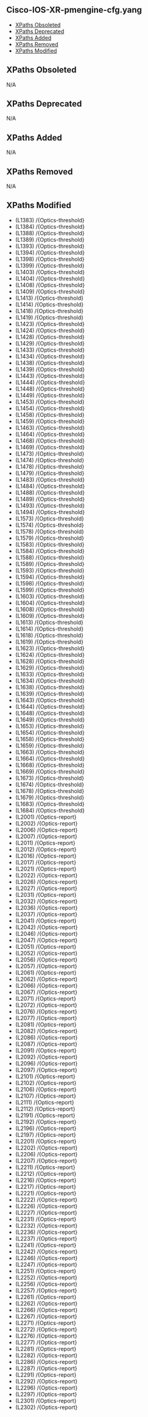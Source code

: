 ## Cisco-IOS-XR-pmengine-cfg.yang

- [XPaths Obsoleted](#xpaths-obsoleted)
- [XPaths Deprecated](#xpaths-deprecated)
- [XPaths Added](#xpaths-added)
- [XPaths Removed](#xpaths-removed)
- [XPaths Modified](#xpaths-modified)

## XPaths Obsoleted

N/A

## XPaths Deprecated

N/A

## XPaths Added

N/A

## XPaths Removed

N/A

## XPaths Modified

- (L1383)	/{Optics-threshold}
- (L1384)	/{Optics-threshold}
- (L1388)	/{Optics-threshold}
- (L1389)	/{Optics-threshold}
- (L1393)	/{Optics-threshold}
- (L1394)	/{Optics-threshold}
- (L1398)	/{Optics-threshold}
- (L1399)	/{Optics-threshold}
- (L1403)	/{Optics-threshold}
- (L1404)	/{Optics-threshold}
- (L1408)	/{Optics-threshold}
- (L1409)	/{Optics-threshold}
- (L1413)	/{Optics-threshold}
- (L1414)	/{Optics-threshold}
- (L1418)	/{Optics-threshold}
- (L1419)	/{Optics-threshold}
- (L1423)	/{Optics-threshold}
- (L1424)	/{Optics-threshold}
- (L1428)	/{Optics-threshold}
- (L1429)	/{Optics-threshold}
- (L1433)	/{Optics-threshold}
- (L1434)	/{Optics-threshold}
- (L1438)	/{Optics-threshold}
- (L1439)	/{Optics-threshold}
- (L1443)	/{Optics-threshold}
- (L1444)	/{Optics-threshold}
- (L1448)	/{Optics-threshold}
- (L1449)	/{Optics-threshold}
- (L1453)	/{Optics-threshold}
- (L1454)	/{Optics-threshold}
- (L1458)	/{Optics-threshold}
- (L1459)	/{Optics-threshold}
- (L1463)	/{Optics-threshold}
- (L1464)	/{Optics-threshold}
- (L1468)	/{Optics-threshold}
- (L1469)	/{Optics-threshold}
- (L1473)	/{Optics-threshold}
- (L1474)	/{Optics-threshold}
- (L1478)	/{Optics-threshold}
- (L1479)	/{Optics-threshold}
- (L1483)	/{Optics-threshold}
- (L1484)	/{Optics-threshold}
- (L1488)	/{Optics-threshold}
- (L1489)	/{Optics-threshold}
- (L1493)	/{Optics-threshold}
- (L1494)	/{Optics-threshold}
- (L1573)	/{Optics-threshold}
- (L1574)	/{Optics-threshold}
- (L1578)	/{Optics-threshold}
- (L1579)	/{Optics-threshold}
- (L1583)	/{Optics-threshold}
- (L1584)	/{Optics-threshold}
- (L1588)	/{Optics-threshold}
- (L1589)	/{Optics-threshold}
- (L1593)	/{Optics-threshold}
- (L1594)	/{Optics-threshold}
- (L1598)	/{Optics-threshold}
- (L1599)	/{Optics-threshold}
- (L1603)	/{Optics-threshold}
- (L1604)	/{Optics-threshold}
- (L1608)	/{Optics-threshold}
- (L1609)	/{Optics-threshold}
- (L1613)	/{Optics-threshold}
- (L1614)	/{Optics-threshold}
- (L1618)	/{Optics-threshold}
- (L1619)	/{Optics-threshold}
- (L1623)	/{Optics-threshold}
- (L1624)	/{Optics-threshold}
- (L1628)	/{Optics-threshold}
- (L1629)	/{Optics-threshold}
- (L1633)	/{Optics-threshold}
- (L1634)	/{Optics-threshold}
- (L1638)	/{Optics-threshold}
- (L1639)	/{Optics-threshold}
- (L1643)	/{Optics-threshold}
- (L1644)	/{Optics-threshold}
- (L1648)	/{Optics-threshold}
- (L1649)	/{Optics-threshold}
- (L1653)	/{Optics-threshold}
- (L1654)	/{Optics-threshold}
- (L1658)	/{Optics-threshold}
- (L1659)	/{Optics-threshold}
- (L1663)	/{Optics-threshold}
- (L1664)	/{Optics-threshold}
- (L1668)	/{Optics-threshold}
- (L1669)	/{Optics-threshold}
- (L1673)	/{Optics-threshold}
- (L1674)	/{Optics-threshold}
- (L1678)	/{Optics-threshold}
- (L1679)	/{Optics-threshold}
- (L1683)	/{Optics-threshold}
- (L1684)	/{Optics-threshold}
- (L2001)	/{Optics-report}
- (L2002)	/{Optics-report}
- (L2006)	/{Optics-report}
- (L2007)	/{Optics-report}
- (L2011)	/{Optics-report}
- (L2012)	/{Optics-report}
- (L2016)	/{Optics-report}
- (L2017)	/{Optics-report}
- (L2021)	/{Optics-report}
- (L2022)	/{Optics-report}
- (L2026)	/{Optics-report}
- (L2027)	/{Optics-report}
- (L2031)	/{Optics-report}
- (L2032)	/{Optics-report}
- (L2036)	/{Optics-report}
- (L2037)	/{Optics-report}
- (L2041)	/{Optics-report}
- (L2042)	/{Optics-report}
- (L2046)	/{Optics-report}
- (L2047)	/{Optics-report}
- (L2051)	/{Optics-report}
- (L2052)	/{Optics-report}
- (L2056)	/{Optics-report}
- (L2057)	/{Optics-report}
- (L2061)	/{Optics-report}
- (L2062)	/{Optics-report}
- (L2066)	/{Optics-report}
- (L2067)	/{Optics-report}
- (L2071)	/{Optics-report}
- (L2072)	/{Optics-report}
- (L2076)	/{Optics-report}
- (L2077)	/{Optics-report}
- (L2081)	/{Optics-report}
- (L2082)	/{Optics-report}
- (L2086)	/{Optics-report}
- (L2087)	/{Optics-report}
- (L2091)	/{Optics-report}
- (L2092)	/{Optics-report}
- (L2096)	/{Optics-report}
- (L2097)	/{Optics-report}
- (L2101)	/{Optics-report}
- (L2102)	/{Optics-report}
- (L2106)	/{Optics-report}
- (L2107)	/{Optics-report}
- (L2111)	/{Optics-report}
- (L2112)	/{Optics-report}
- (L2191)	/{Optics-report}
- (L2192)	/{Optics-report}
- (L2196)	/{Optics-report}
- (L2197)	/{Optics-report}
- (L2201)	/{Optics-report}
- (L2202)	/{Optics-report}
- (L2206)	/{Optics-report}
- (L2207)	/{Optics-report}
- (L2211)	/{Optics-report}
- (L2212)	/{Optics-report}
- (L2216)	/{Optics-report}
- (L2217)	/{Optics-report}
- (L2221)	/{Optics-report}
- (L2222)	/{Optics-report}
- (L2226)	/{Optics-report}
- (L2227)	/{Optics-report}
- (L2231)	/{Optics-report}
- (L2232)	/{Optics-report}
- (L2236)	/{Optics-report}
- (L2237)	/{Optics-report}
- (L2241)	/{Optics-report}
- (L2242)	/{Optics-report}
- (L2246)	/{Optics-report}
- (L2247)	/{Optics-report}
- (L2251)	/{Optics-report}
- (L2252)	/{Optics-report}
- (L2256)	/{Optics-report}
- (L2257)	/{Optics-report}
- (L2261)	/{Optics-report}
- (L2262)	/{Optics-report}
- (L2266)	/{Optics-report}
- (L2267)	/{Optics-report}
- (L2271)	/{Optics-report}
- (L2272)	/{Optics-report}
- (L2276)	/{Optics-report}
- (L2277)	/{Optics-report}
- (L2281)	/{Optics-report}
- (L2282)	/{Optics-report}
- (L2286)	/{Optics-report}
- (L2287)	/{Optics-report}
- (L2291)	/{Optics-report}
- (L2292)	/{Optics-report}
- (L2296)	/{Optics-report}
- (L2297)	/{Optics-report}
- (L2301)	/{Optics-report}
- (L2302)	/{Optics-report}

